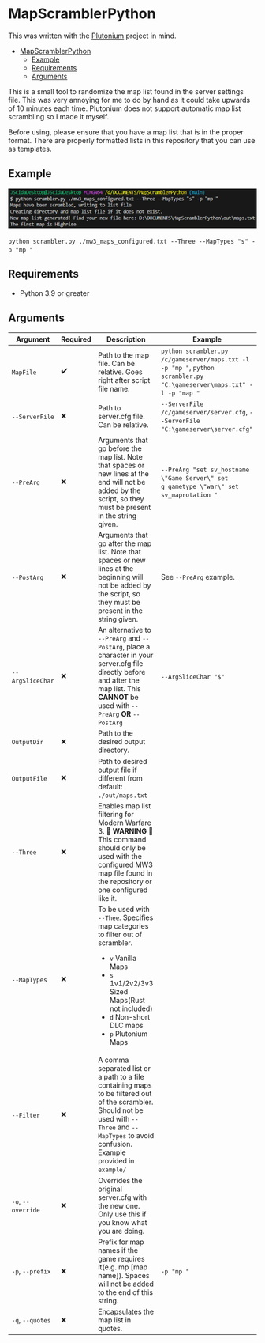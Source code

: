 # MapScramblerPython

This was written with the [Plutonium](https://plutonium.pw/) project in mind.

- [MapScramblerPython](#mapscramblerpython)
  - [Example](#example)
  - [Requirements](#requirements)
  - [Arguments](#arguments)

This is a small tool to randomize the map list found in the server settings
file. This was very annoying for me to do by hand as it could take upwards of
10 minutes each time. Plutonium does not support automatic map list scrambling
so I made it myself.

Before using, please ensure that you have a map list that is in the proper
format. There are properly formatted lists in this repository that you can use
as templates.

## Example

![image](./images/Usage.png)

`python scrambler.py ./mw3_maps_configured.txt --Three --MapTypes "s" -p "mp "`

## Requirements

- Python 3.9 or greater

## Arguments

| Argument | Required | Description | Example |
| - | - | - | - |
| `MapFile` | :heavy_check_mark: | Path to the map file. Can be relative. Goes right after script file name. | ```python scrambler.py /c/gameserver/maps.txt -l -p "mp "```, ```python scrambler.py "C:\gameserver\maps.txt" -l -p "map "``` |
| `--ServerFile`   | :x: | Path to server.cfg file. Can be relative. | `--ServerFile /c/gameserver/server.cfg`, `--ServerFile "C:\gameserver\server.cfg"` |
| `--PreArg`       | :x: | Arguments that go before the map list. Note that spaces or new lines at the end will not be added by the script, so they must be present in the string given.                                                                                            | ```--PreArg "set sv_hostname \"Game Server\" set g_gametype \"war\" set sv_maprotation "```|
| `--PostArg` | :x: | Arguments that go after the map list. Note that spaces or new lines at the beginning will not be added by the script, so they must be present in the string given.| See `--PreArg` example.|
| `--ArgSliceChar` | :x: | An alternative to `--PreArg` and `--PostArg`, place a character in your server.cfg file directly before and after the map list. This **CANNOT** be used with `--PreArg` **OR** `--PostArg`| `--ArgSliceChar "$"`|
| `OutputDir` | :x:| Path to the desired output directory. ||
| `OutputFile` | :x: | Path to desired output file if different from default: `./out/maps.txt`||
| `--Three`| :x: | Enables map list filtering for Modern Warfare 3. **🛑 WARNING 🛑** This command should only be used with the configured MW3 map file found in the repository or one configured like it. ||
| `--MapTypes`| :x: | To be used with `--Thee`. Specifies map categories to filter out of scrambler.<ul><li> `v` Vanilla Maps</li><li>`s` 1v1/2v2/3v3 Sized Maps(Rust not included)</li><li>`d` Non-short DLC maps</li><li>`p` Plutonium Maps</li> ||
| `--Filter` | :x: | A comma separated list or a path to a file containing maps to be filtered out of the scrambler. Should not be used with `--Three` and `--MapTypes` to avoid confusion. Example provided in `example/`||
| `-o`, `--override`   | :x: | Overrides the original server.cfg with the new one. Only use this if you know what you are doing. ||
| `-p`, `--prefix` | :x: | Prefix for map names if the game requires it(e.g. mp [map name]). Spaces will not be added to the end of this string.| `-p "mp "`|
| `-q`, `--quotes` | :x: | Encapsulates the map list in quotes.||
